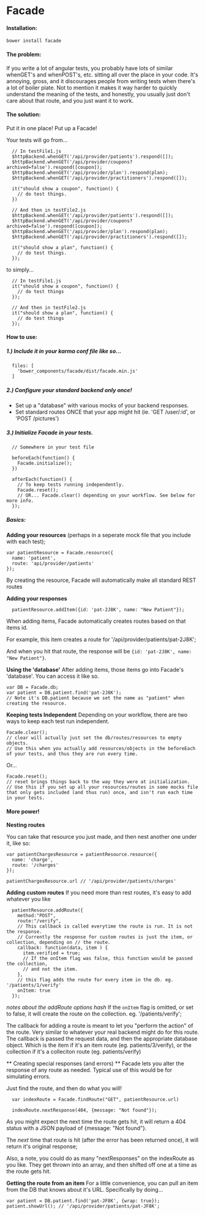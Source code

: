 # Facade

#### Installation:
`bower install facade`


#### The problem:
  If you write a lot of angular tests, you probably have lots of similar whenGET's and whenPOST's, etc. sitting all over the place in your code. It's annoying, gross, and it discourages people from writing tests when there's a lot of boiler plate. Not to mention it makes it way harder to quickly understand the meaning of the tests, and honestly, you usually just don't care about that route, and you just want it to work. 

#### The solution:

  Put it in one place! Put up a Facade!

  Your tests will go from...

  ```
    // In testFile1.js
    $httpBackend.whenGET('/api/provider/patients').respond([]);
    $httpBackend.whenGET('/api/provider/coupons?archived=false').respond([coupon]);
    $httpBackend.whenGET('/api/provider/plan').respond(plan);
    $httpBackend.whenGET('/api/provider/practitioners').respond([]);

    it("should show a coupon", function() {
      // do test things.
    })

    // And then in testFile2.js
    $httpBackend.whenGET('/api/provider/patients').respond([]);
    $httpBackend.whenGET('/api/provider/coupons?archived=false').respond([coupon]);
    $httpBackend.whenGET('/api/provider/plan').respond(plan);
    $httpBackend.whenGET('/api/provider/practitioners').respond([]);

    it("should show a plan", function() {
      // do test things.
    });

  ```

  to simply...
  ```
    // In testFile1.js
    it("should show a coupon", function() {
      // do test things
    });

    // And then in testFile2.js
    it("should show a plan", function() {
      // do test things
    });

  ```

#### How to use:

##### 1.) Include it in your karma conf file like so...
  ```
    files: [
      'bower_components/facade/dist/facade.min.js'
    ]
  ```

##### 2.) Configure your standard backend only once!
  - Set up a "database" with various mocks of your backend responses.
  - Set standard routes ONCE that your app might hit (ie. 'GET /user/:id', or 'POST /pictures')

##### 3.) Initialize Facade in your tests.
```
  // Somewhere in your test file

  beforeEach(function() {
    Facade.initialize();
  })

  afterEach(function() {
    // To keep tests running independently.
    Facade.reset(); 
    // OR... Facade.clear() depending on your workflow. See below for more info.
  });

```


##### Basics:
  
  **Adding your resources**
  (perhaps in a seperate mock file that you include with each test);

  ```
  var patientResource = Facade.resource({
    name: 'patient',
    route: 'api/provider/patients'
  });

  ```
  By creating the resource, Facade will automatically make all standard REST routes

  **Adding your responses**

  ```
    patientResource.addItem({id: 'pat-2J8K', name: "New Patient"});

  ```
  When adding items, Facade automatically creates routes based on that items id.

  For example, this item creates a route for '/api/provider/patients/pat-2J8K';

  And when you hit that route, the response will be `{id: 'pat-2J8K', name: "New Patient"}`.

  **Using the 'database'**
  After adding items, those items go into Facade's 'database'. You can access it like so.
  ```
  var DB = Facade.db;
  var patient = DB.patient.find('pat-2J8K');
  // Note it's DB.patient because we set the name as "patient" when creating the resource.
  ```

  **Keeping tests Independent**
  Depending on your workflow, there are two ways to keep each test run independent.

  ```
  Facade.clear();
  // clear will actually just set the db/routes/resources to empty objects.
  // Use this when you actually add resources/objects in the beforeEach of your tests, and thus they are run every time.
  ```

  Or...
  ```
  Facade.reset();
  // reset brings things back to the way they were at initialization.
  // Use this if you set up all your resources/routes in some mocks file that only gets included (and thus run) once, and isn't run each time in your tests.
  ```


#### More power!


  **Nesting routes**

  You can take that resource you just made, and then nest another one under it, like so:
  ``` 
  var patientChargesResource = patientResource.resource({
    name: 'charge',
    route: '/charges'
  });

  patientChargesResource.url // '/api/provider/patients/charges'

  ```

  **Adding custom routes**
  If you need more than rest routes, it's easy to add whatever you like

  ```
    patientResource.addRoute({
      method:"POST",
      route:"/verify",
      // This callback is called everytime the route is run. It is not the response.
      // Currently the response for custom routes is just the item, or collection, depending on // the route.
      callback: function(data, item ) {
        item.verified = true;
        // If the onItem flag was false, this function would be passed the collection,
        // and not the item.
      },
      // this flag adds the route for every item in the db. eg. '/patients/1/verify'
      onItem: true 
    });

  ```
  *notes about the addRoute options hash*
  If the `onItem` flag is omitted, or set to false, it will create the route on the collection.
  eg. '/patients/verify';

  The callback for adding a route is meant to let you "perform the action" of the route. Very similar to whatever your real backend might do for this route. The callback is passed the request data, and then the appropriate database object. Which is the item if it's an item route (eg. patients/3/verify), or the collection if it's a colleciton route (eg. patients/verify)


  ** Creating special responses (and errors) **
  Facade lets you alter the response of any route as needed. Typical use of this would be for simulating errors.

  Just find the route, and then do what you will!
  ```
    var indexRoute = Facade.findRoute("GET", patientResource.url)

    indexRoute.nextResponse(404, {message: "Not found"});
  ```
  As you might expect the next time the route gets hit, it will return a 404 status with
  a JSON payload of {message: "Not found"}.

  The *next* time that route is hit (after the error has been returned once), it will
  return it's original response;

  Also, a note, you could do as many "nextResponses" on the indexRoute as you like. They get thrown into an array, and then shifted off one at a time as the route gets hit.

  **Getting the route from an item**
  For a little convenience, you can pull an item from the DB that knows about it's URL.
  Specifically by doing...
  ```
  var patient = DB.patient.find('pat-JF8K', {wrap: true});
  patient.showUrl(); // '/api/provider/patients/pat-JF8K';
  ```
